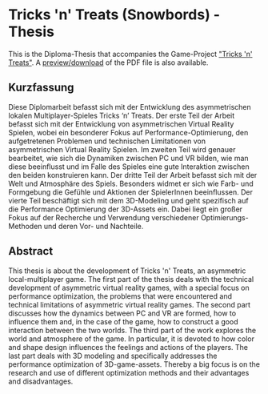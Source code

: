 # Tricks 'n' Treats (Snowbords) - Thesis

This is the Diploma-Thesis that accompanies the Game-Project ["Tricks 'n' Treats"](https://github.com/LaserKaspar/Snowboards/tree/main). 
A [preview/download](https://github.com/LaserKaspar/SnowboardsThesis/blob/main/docs/_DABA_Original-compressed.pdf) of the PDF file is also available.

## Kurzfassung

Diese Diplomarbeit befasst sich mit der Entwicklung des asymmetrischen lokalen Multiplayer-Spieles Tricks ‘n’ Treats. 
Der erste Teil der Arbeit befasst sich mit der Entwicklung von asymmetrischen Virtual Reality Spielen, wobei ein besonderer Fokus auf Performance-Optimierung, den aufgetretenen Problemen und technischen Limitationen von asymmetrischen Virtual Reality Spielen. 
Im zweiten Teil wird genauer bearbeitet, wie sich die Dynamiken zwischen PC und VR bilden, wie man diese beeinflusst und im Falle des Spieles eine gute Interaktion zwischen den beiden konstruieren kann. 
Der dritte Teil der Arbeit befasst sich mit der Welt und Atmosphäre des Spiels. Besonders widmet er sich wie Farb- und Formgebung die Gefühle und Aktionen der SpielerInnen beeinflussen. 
Der vierte Teil beschäftigt sich mit dem 3D-Modeling und geht spezifisch auf die Performance Optimierung der 3D-Assets ein. Dabei liegt ein großer Fokus auf der Recherche und Verwendung verschiedener Optimierungs-Methoden und deren Vor- und Nachteile.

## Abstract
This thesis is about the development of Tricks 'n' Treats, an asymmetric local-multiplayer game.
The first part of the thesis deals with the technical development of asymmetric virtual reality games, with a special focus on performance optimization, the problems that were encountered and technical limitations of asymmetric virtual reality games.
The second part discusses how the dynamics between PC and VR are formed, how to influence them and, in the case of the game, how to construct a good interaction between the two worlds. 
The third part of the work explores the world and atmosphere of the game. In particular, it is devoted to how color and shape design influences the feelings and actions of the players. 
The last part deals with 3D modeling and specifically addresses the performance optimization of 3D-game-assets. Thereby a big focus is on the research and use of different optimization methods and their advantages and disadvantages.
